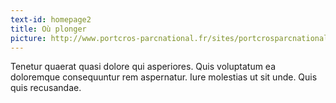 ```yaml
---
text-id: homepage2
title: Où plonger
picture: http://www.portcros-parcnational.fr/sites/portcrosparcnational.fr/files/styles/focal_2200x800/public/1_2.jpg
---
```


Tenetur quaerat quasi dolore qui asperiores. Quis voluptatum ea doloremque consequuntur rem aspernatur. Iure molestias ut sit unde. Quis quis recusandae.
